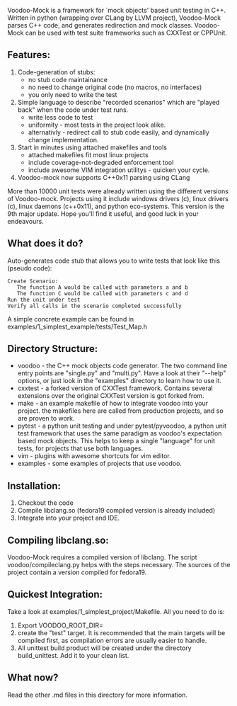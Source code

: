 Voodoo-Mock is a framework for `mock objects' based unit testing in C++.
Written in python (wrapping over CLang by LLVM project), Voodoo-Mock
parses C++ code, and generates redirection and mock classes. Voodoo-Mock
can be used with test suite frameworks such as CXXTest or CPPUnit.

Features:
---------
1. Code-generation of stubs:
   - no stub code maintainance
   - no need to change original code (no macros, no interfaces)
   - you only need to write the test
2. Simple language to describe "recorded scenarios" which are
   "played back" when the code under test runs.
   - write less code to test
   - uniformity - most tests in the project look alike.
   - alternativly - redirect call to stub code easily, and dynamically
     change implementation.
3. Start in minutes using attached makefiles and tools
   - attached makefiles fit most linux projects
   - include coverage-not-degraded enforcement tool
   - include awesome VIM integration utilitys - quicken your cycle.
4. Voodoo-mock now supports C++0x11 parsing using CLang

More than 10000 unit tests were already written using the
different versions of Voodoo-mock. Projects using it include windows
drivers (c), linux drivers (c), linux daemons (c++0x11), and python
eco-systems. This version is the 9th major update. Hope you'll find
it useful, and good luck in your endeavours.

What does it do?
----------------
Auto-generates code stub that allows you to write tests that look like this
(pseudo code):
```
Create Scenario:
   The function A would be called with parameters a and b
   The function C would be called with parameters c and d
Run the unit under test
Verify all calls in the scenario completed successfully
```
A simple concrete example can be found in examples/1_simplest_example/tests/Test_Map.h

Directory Structure:
--------------------
- voodoo - the C++ mock objects code generator. The two command line
           entry points are "single.py" and "multi.py". Have a look at
           their "--help" options, or just look in the "examples"
           directory to learn how to use it.
- cxxtest - a forked version of CXXTest framework. Contains several
            extensions over the original CXXTest version is got forked
            from.
- make - an example makefile of how to integrate voodoo into your project.
         the makefiles here are called from production projects, and so
         are proven to work.
- pytest - a python unit testing and under pytest/pyvoodoo, a python unit
           test framework that uses the same paradigm as voodoo's
           expectation based mock objects. This helps to keep a single
           "language" for unit tests, for projects that use both languages.
- vim - plugins with awesome shortcuts for vim editor.
- examples - some examples of projects that use voodoo.

Installation:
-------------
1. Checkout the code
2. Compile libclang.so (fedora19 compiled version is already included)
3. Integrate into your project and IDE.

Compiling libclang.so:
----------------------
Voodoo-Mock requires a compiled version of libclang. The script
voodoo/compileclang.py helps with the steps necessary. The sources
of the project contain a version compiled for fedora19.

Quickest Integration:
---------------------
Take a look at examples/1_simplest_project/Makefile. All you need
to do is:
1. Export VOODOO_ROOT_DIR=<path to this directory>
2. create the "test" target. It is recommended that the main targets
   will be compiled first, as compilation errors are usually easier
   to handle.
3. All unittest build product will be created under the directory
   build_unittest. Add it to your clean list.

What now?
---------
Read the other .md files in this directory for more information.
